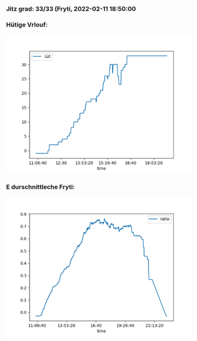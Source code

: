 ### Jitz grad: 33/33 (Fryti, 2022-02-11 18:50:00

### Hütige Vrlouf:
![Graph](Today.png)

### E durschnittleche Fryti:
![Graph](Fryti.png)